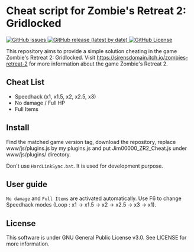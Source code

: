 # Cheat script for Zombie's Retreat 2: Gridlocked

<div>
    <p align="left">
        <a href="https://github.com/Jim00000/Zombies-Retreat-2-Cheat-Script/issues">
            <img src="https://img.shields.io/github/issues/Jim00000/Zombies-Retreat-2-Cheat-Script?style=flat-square" alt="GitHub issues">
        </a>
        <a href="https://github.com/Jim00000/Zombies-Retreat-2-Cheat-Script/releases/latest">
            <img src="https://img.shields.io/github/v/release/Jim00000/Zombies-Retreat-2-Cheat-Script?style=flat-square" alt="GitHub release (latest by date)">
        </a>
        <a href="https://github.com/Jim00000/Zombies-Retreat-2-Cheat-Script/blob/master/LICENSE">
            <img src="https://img.shields.io/github/license/Jim00000/Zombies-Retreat-2-Cheat-Script?style=flat-square" alt="GitHub License">
        </a>
    </p>
</div>

This repository aims to provide a simple solution cheating in the game Zombie's Retreat 2: Gridlocked. Visit https://sirensdomain.itch.io/zombies-retreat-2 for more information about the game Zombie's Retreat 2.

## Cheat List

- Speedhack (x1, x1.5, x2, x2.5, x3)
- No damage / Full HP
- Full Items

## Install

Find the matched game version tag, download the repository, replace www/js/plugins.js by my plugins.js and put Jim00000_ZR2_Cheat.js under www/js/plugins/ directory.

Don't use `HardLinkSync.bat`. It is used for development purpose.

## User guide

`No damage` and `Full Items` are activated automatically. Use F6 to change Speedhack modes (Loop : x1 → x1.5 → x2 → x2.5 → x3 → x1).

## License

This software is under GNU General Public License v3.0. See LICENSE for more information.
